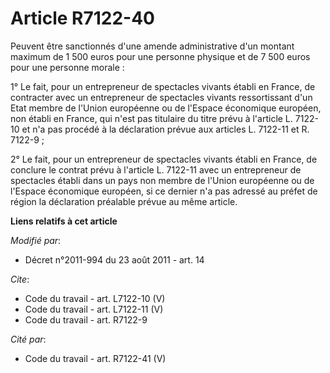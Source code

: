 # Article R7122-40

Peuvent être sanctionnés d'une amende administrative d'un montant maximum de 1 500 euros pour une personne physique et de 7
500 euros pour une personne morale : 

1° Le fait, pour un entrepreneur de spectacles vivants établi en France, de contracter avec un entrepreneur de spectacles
vivants ressortissant d'un Etat membre de l'Union européenne ou de l'Espace économique européen, non établi en France, qui
n'est pas titulaire du titre prévu à l'article L. 7122-10 et n'a pas procédé à la déclaration prévue aux articles L. 7122-11
et R. 7122-9 ; 

2° Le fait, pour un entrepreneur de spectacles vivants établi en France, de conclure le contrat prévu à l'article L. 7122-11
avec un entrepreneur de spectacles établi dans un pays non membre de l'Union européenne ou de l'Espace économique européen,
si ce dernier n'a pas adressé au préfet de région la déclaration préalable prévue au même article.

**Liens relatifs à cet article**

_Modifié par_:

  - Décret n°2011-994 du 23 août 2011 - art. 14

_Cite_:

  - Code du travail - art. L7122-10 (V)
  - Code du travail - art. L7122-11 (V)
  - Code du travail - art. R7122-9

_Cité par_:

  - Code du travail - art. R7122-41 (V)

